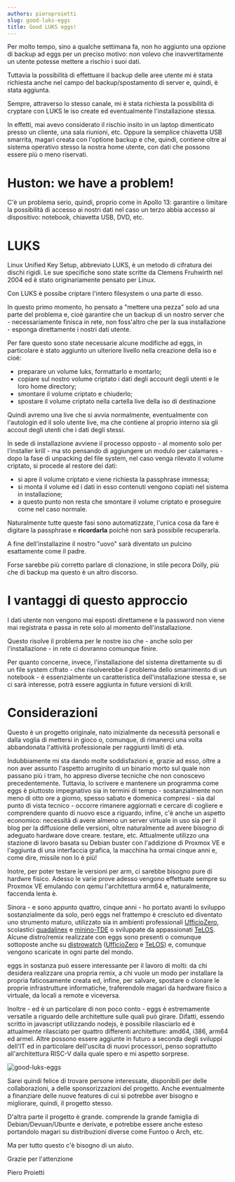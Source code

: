 ```yaml
---
authors: pieroproietti
slug: good-luks-eggs
title: Good LUKS eggs!
---
```



Per molto tempo, sino a qualche settimana fa, non ho aggiunto una opzione di backup ad eggs per un preciso motivo: non volevo che inavvertitamente un utente potesse mettere a rischio i suoi dati.

Tuttavia la possibilità di effettuare il backup delle aree utente mi è stata richiesta anche nel campo del backup/spostamento di server e, quindi, è stata aggiunta.

Sempre, attraverso lo stesso canale, mi è stata richiesta la possibilità di cryptare con LUKS le iso create ed eventualmente l'installazione stessa.

In effetti, mai avevo considerato il rischio insito in un laptop dimenticato presso un cliente, una sala riunioni, etc. Oppure la semplice chiavetta USB smarrita, magari creata con l'optione backup e che, quindi, contiene oltre al sistema operativo stesso la nostra home utente, con dati che possono essere più o meno riservati.

# Huston: we have a problem!
C'è un problema serio, quindi, proprio come in Apollo 13: garantire o limitare la possibilità di accesso ai nostri dati nel caso un terzo abbia accesso al dispositivo: notebook, chiavetta USB, DVD, etc.

# LUKS 

Linux Unified Key Setup, abbreviato LUKS, è un metodo di cifratura dei dischi rigidi. Le sue specifiche sono state scritte da Clemens Fruhwirth nel 2004 ed è stato originariamente pensato per Linux. 

Con LUKS è possibe criptare l'intero filesystem o una parte di esso.

In questo primo momento, ho pensato a "mettere una pezza" solo ad una parte del problema e, cioè garantire che un backup di un nostro server che - necessariamente finisca in rete, non foss'altro che per la sua installazione - esponga direttamente i nostri dati utente.

Per fare questo sono state necessarie alcune modifiche ad eggs, in particolare è stato aggiunto un ulteriore livello nella creazione della iso e cioè:
* preparare un volume luks, formattarlo e montarlo;
* copiare sul nostro volume criptato i dati degli account degli utenti e le loro home directory;
* smontare il volume criptato e chiuderlo;
* spostare il volume criptato nella cartella live della iso di destinazione

Quindi avremo una live che si avvia normalmente, eventualmente con l'autologin ed il solo utente live, ma che contiene al proprio interno sia gli accout degli utenti che i dati degli stessi.

In sede di installazione avviene il processo opposto - al momento solo per l'installer krill - ma sto pensando di aggiungere un modulo per calamares - dopo la fase di unpacking del file system, nel caso venga rilevato il volume criptato, si procede al restore dei dati:
* si apre il volume criptato e viene richiesta la passphrase immessa;
* si monta il volume ed i dati in esso contenuti vengono copiati nel sistema in installazione;
* a questo punto non resta che smontare il volume criptato e proseguire come nel caso normale.

Naturalmente tutte queste fasi sono automatizzate, l'unica cosa da fare è digitare la passphrase e **ricordarla** poichè non sarà possibile recuperarla.

A fine dell'installazine il nostro "uovo" sarà diventato un pulcino esattamente come il padre.

Forse sarebbe più corretto parlare di clonazione, in stile pecora Dolly, più che di backup ma questo è un altro discorso.

# I vantaggi di questo approccio

I dati utente non vengono mai esposti direttamene e la password non viene mai registrata e passa in rete solo al momento dell'installazione.

Questo risolve il problema per le nostre iso che - anche solo per l'installazione - in rete ci dovranno comunque finire.

Per quanto concerne, invece, l'installazione del sistema direttamente su di un file system cifrato - che risolverebbe il problema dello smarrimento di un notebook - è essenzialmente un caratteristica dell'installazione stessa e, se ci sarà interesse, potrà essere aggiunta in future versioni di krill.

# Considerazioni

Questo è un progetto originale, nato inizialmente da necessità personali e dalla voglia di mettersi in gioco o, comunque, di rimanerci una volta abbandonata l'attività professionale per raggiunti limiti di età.

Indubbiamente mi sta dando molte soddisfazioni e, grazie ad esso, oltre a non aver assunto l'aspetto arruginito di un binario morto sul quale non passano più i tram, ho appreso diverse tecniche che non conoscevo precedentemente. Tuttavia, lo scrivere e mantenere un programma come eggs è piuttosto impegnativo sia in termini di tempo - sostanzialmente non meno di otto ore a giorno, spesso sabato e domenica compresi - sia dal punto di vista tecnico - occorre rimanere aggiornati e cercare di cogliere e comprendere quanto di nuovo esce a riguardo, infine, c'è anche un aspetto economico: necessità di avere almeno un server virtuale in uso sia per il blog per la diffusione delle versioni, oltre naturalmente ad avere bisogno di adeguato hardware dove creare. testare, etc.  Attualmente utilizzo una stazione di lavoro basata su Debian buster con l'addizione di Proxmox VE e l'aggiunta di una interfaccia grafica, la macchina ha ormai cinque anni e, come dire, missile non lo è più!

Inotre, per poter testare le versioni per arm, ci sarebbe bisogno pure di hardwre fisico. Adesso le varie prove adesso vengono effettuate sempre su Proxmox VE emulando con qemu l'architettura arm64 e, naturalmente, faccenda lenta è.

Sinora - e sono appunto quattro, cinque anni  - ho portato avanti lo sviluppo sostanzialmente da solo, però eggs nel frattempo è cresciuto ed diventato uno strumento maturo, utilizzato sia in ambienti professionali [UfficioZero](https://www.ufficiozero.org/), scolastici [guadalinex](https://github.com/aosucas499/guadalinex) e [minino-TDE](https://github.com/aosucas499/minino-TDE) o sviluppate da appassionati [TeLOS](https://sourceforge.net/projects/teloslinux/). Alcune distro/remix realizzate con eggs sono presenti o comunque sottoposte anche su [distrowatch](https://distrowatch.com/) ([UfficioZero](https://distrowatch.com/table.php?distribution=ufficiozero) e [TeLOS](https://distrowatch.com/table.php?distribution=telos)) e, comunque vengono scaricate in ogni parte del mondo.

eggs in sostanza può essere interessante per il lavoro di molti: da chi desidera realizzare una propria remix, a chi vuole un modo per installare la propria faticosamente creata ed, infine, per salvare, spostare o clonare le proprie infrastrutture informatiche, traferendole magari da hardware fisico a virtuale, da locali a remote e viceversa.

Inoltre - ed è un particolare di non poco conto - eggs è estremamente versatile a riguardo delle architetture sulle quali può girare. Difatti, essendo scritto in javascript utilizzando nodejs, è possibile rilasciarlo ed è attualmente rilasciato per quattro differenti architetture: amd64, i386, arm64 ed armel. Altre possono essere aggiunte in futuro a seconda degli sviluppi dell'IT ed in particolare dell'uscita di nuovi processori, penso soprattutto all'architettura RISC-V dalla quale spero e mi aspetto sorprese.

![good-luks-eggs](/images/good-luks-eggs.jpg)

Sarei quindi felice di trovare persone interessate, disponibili per delle collaborazioni, a delle sponsorizzazioni del progetto. Anche eventualmente a finanziare delle nuove features di cui si potrebbe aver bisogno e migliorare, quindi, il progetto stesso.

D'altra parte il progetto è grande. comprende la grande famiglia di Debian/Devuan/Ubunte e derivate, e potrebbe essere anche esteso portandolo magari su distribuzioni diverse come Funtoo o Arch, etc.

Ma per tutto questo c'è bisogno di un aiuto.

Grazie per l'attenzione

Piero Proietti
